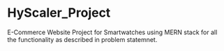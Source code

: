 # HyScaler_Project
E-Commerce Website Project for Smartwatches using MERN stack for all the functionality as described in problem statemnet.
